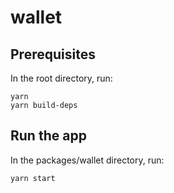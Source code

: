 # wallet

## Prerequisites

In the root directory, run:

```shell
yarn
yarn build-deps
```

## Run the app

In the packages/wallet directory, run:

```shell
yarn start
```
